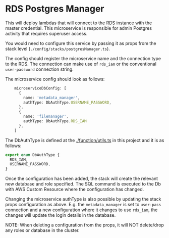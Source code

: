 # RDS Postgres Manager

This will deploy lambdas that will connect to the RDS instance with the master credential. This microservice is
responsible for admin Postgres activity that requires superuser access.

You would need to configure this service by passing it as props from the stack level
(`./config/stacks/postgresManager.ts`).

The config should register the microservice name and the connection type to the RDS. The connection can
make use of `rds_iam` or the conventional `user-password` connection string.

The microservice config should look as follows:

```ts
    microserviceDbConfig: [
      {
        name: 'metadata_manager',
        authType: DbAuthType.USERNAME_PASSWORD,
      },
      {
        name: 'filemanager',
        authType: DbAuthType.RDS_IAM
      },
    ]
```

The DbAuthType is defined at the [./function/utils.ts](./function/utils.ts) in this project and it is as follows:

```ts
export enum DbAuthType {
  RDS_IAM,
  USERNAME_PASSWORD,
}
```

Once the configuration has been added, the stack will create the relevant new database and role specified. The SQL
command is executed to the Db with AWS Custom Resource where the configuration has changed.

Changing the microservice authType is also possible by updating the stack props configuration as above. E.g.
the `metadata_manager` is set to `user-pass` connection and a new configuration where it changes to use
`rds_iam`, the changes will update the login details in the database.

NOTE: When deleting a configuration from the props, it will NOT delete/drop any roles or database in the cluster.

